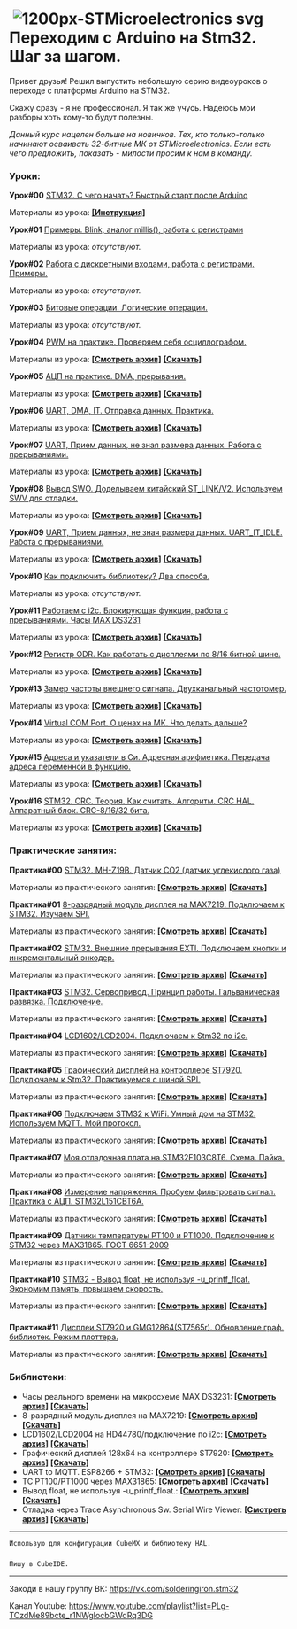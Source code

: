 #  ![1200px-STMicroelectronics svg](https://user-images.githubusercontent.com/68805120/90241814-7886fe80-de34-11ea-99b6-de18303a26fc.png) Переходим с Arduino на Stm32. Шаг за шагом.
Привет друзья! Решил выпустить небольшую серию видеоуроков о переходе с платформы Arduino на STM32.

Скажу сразу - я не профессионал. Я так же учусь. Надеюсь мои разборы хоть кому-то будут полезны.

*Данный курс нацелен больше на новичков. Тех, кто только-только начинают осваивать 32-битные МК от STMicroelectronics.*
*Если есть чего предложить, показать - милости просим к нам в команду.*

### **Уроки:**

**Урок#00** [STM32. C чего начать? Быстрый старт после Arduino](https://youtu.be/kYrOqSpjNe0)

Материалы из урока: **[[Инструкция]](https://github.com/Solderingironspb/Lessons-Stm32/blob/Lesson_0/Lesson_0/README.md)**

**Урок#01** [Примеры. Blink, аналог millis(), работа с регистрами](https://youtu.be/wvOIsZvOJIk)

Материалы из урока: *отсутствуют.*

**Урок#02** [Работа с дискретными входами, работа с регистрами. Примеры.](https://youtu.be/Ea-gn5RQTlY)

Материалы из урока: *отсутствуют.*

**Урок#03** [Битовые операции. Логические операции.](https://youtu.be/ArH_noDTQLE)

Материалы из урока: *отсутствуют.*

**Урок#04** [PWM на практике. Проверяем себя осциллографом.](https://youtu.be/ZEdIQvwIpaM)

Материалы из урока: **[[Cмотреть архив]](https://github.com/Solderingironspb/Lessons-Stm32/tree/Lesson_4)** **[[Скачать]](https://github.com/Solderingironspb/Lessons-Stm32/archive/Lesson_4.zip)**

**Урок#05** [АЦП на практике. DMA, прерывания.](https://youtu.be/4DPMhs-hNMU)

Материалы из урока: **[[Cмотреть архив]](https://github.com/Solderingironspb/Lessons-Stm32/tree/Lesson_5)** **[[Скачать]](https://github.com/Solderingironspb/Lessons-Stm32/archive/Lesson_5.zip)**

**Урок#06** [UART, DMA, IT. Отправка данных. Практика.](https://youtu.be/9j-9PoBIlkA)

Материалы из урока: **[[Cмотреть архив]](https://github.com/Solderingironspb/Lessons-Stm32/tree/Lesson_6)** **[[Скачать]](https://github.com/Solderingironspb/Lessons-Stm32/archive/Lesson_6.zip)**

**Урок#07** [UART, Прием данных, не зная размера данных. Работа с прерываниями.](https://youtu.be/8dO7s2SFmyE)

Материалы из урока: **[[Cмотреть архив]](https://github.com/Solderingironspb/Lessons-Stm32/tree/Lesson_7)** **[[Скачать]](https://github.com/Solderingironspb/Lessons-Stm32/archive/Lesson_7.zip)**

**Урок#08** [Вывод SWO. Доделываем китайский ST_LINK/V2. Используем SWV для отладки. ](https://youtu.be/NYWTS3dhKJM)

Материалы из урока: **[[Cмотреть архив]](https://github.com/Solderingironspb/Lessons-Stm32/tree/Lesson_8)** **[[Скачать]](https://github.com/Solderingironspb/Lessons-Stm32/archive/Lesson_8.zip)**

**Урок#09** [UART, Прием данных, не зная размера данных. UART_IT_IDLE. Работа с прерываниями.](https://youtu.be/2qkGNR6aKGY)

Материалы из урока: **[[Cмотреть архив]](https://github.com/Solderingironspb/Lessons-Stm32/tree/Lesson_9)** **[[Скачать]](https://github.com/Solderingironspb/Lessons-Stm32/archive/Lesson_9.zip)**

**Урок#10** [Как подключить библиотеку? Два способа.](https://youtu.be/WpP4w0iYOY4)

Материалы из урока: *отсутствуют.*

**Урок#11** [Работаем с i2c. Блокирующая функция, работа с прерываниями. Часы MAX DS3231](https://youtu.be/Lx17QUAI1yU)

Материалы из урока: **[[Cмотреть архив]](https://github.com/Solderingironspb/Lessons-Stm32/tree/Lesson_11)** **[[Скачать]](https://github.com/Solderingironspb/Lessons-Stm32/archive/Lesson_11.zip)**

**Урок#12** [Регистр ODR. Как работать с дисплеями по 8/16 битной шине.](https://youtu.be/_HuutC2Qx0Y)

Материалы из урока: **[[Cмотреть архив]](https://github.com/Solderingironspb/Lessons-Stm32/tree/Lesson_12)** **[[Скачать]](https://github.com/Solderingironspb/Lessons-Stm32/archive/Lesson_12.zip)**

**Урок#13** [Замер частоты внешнего сигнала. Двухканальный частотомер.](https://youtu.be/g8KrZZ_vc7w)

Материалы из урока: **[[Cмотреть архив]](https://github.com/Solderingironspb/Lessons-Stm32/tree/Frequency_meter)** **[[Скачать]](https://github.com/Solderingironspb/Lessons-Stm32/archive/Frequency_meter.zip)**

**Урок#14**  [Virtual COM Port. О ценах на МК. Что делать дальше?](https://youtu.be/ipsWfXxMgoA)

Материалы из урока: **[[Cмотреть архив]](https://github.com/Solderingironspb/Lessons-Stm32/tree/Virtual_Com_Port)** **[[Скачать]](https://github.com/Solderingironspb/Lessons-Stm32/archive/Virtual_Com_Port.zip)**

**Урок#15**  [Адреса и указатели в Си. Адресная арифметика. Передача адреса переменной в функцию.](https://youtu.be/lVs1B15UOnU)

Материалы из урока: **[[Cмотреть архив]](https://github.com/Solderingironspb/Lessons-Stm32/tree/Lesson_pointers_in_C)** **[[Скачать]](https://github.com/Solderingironspb/Lessons-Stm32/archive/Lesson_pointers_in_C.zip)**

**Урок#16**  [STM32. CRC. Теория. Как считать. Алгоритм. CRC HAL. Аппаратный блок. CRC-8/16/32 бита.](https://youtu.be/YyQonUJrBn4)

Материалы из урока: **[[Cмотреть архив]](https://github.com/Solderingironspb/Lessons-Stm32/tree/CRC_STM32)** **[[Скачать]](https://github.com/Solderingironspb/Lessons-Stm32/archive/CRC_STM32.zip)**


### **Практические занятия:**
**Практика#00** [STM32. MH-Z19B. Датчик CO2 (датчик углекислого газа)](https://youtu.be/N8lKoYhOuvM)

Материалы из практического занятия: **[[Cмотреть архив]](https://github.com/Solderingironspb/Lessons-Stm32/tree/MH-Z19B)** **[[Скачать]](https://github.com/Solderingironspb/Lessons-Stm32/archive/MH-Z19B.zip)**

**Практика#01** [8-разрядный модуль дисплея на MAX7219. Подключаем к STM32. Изучаем SPI.](https://youtu.be/BonEEaQX8vg)

Материалы из практического занятия: **[[Cмотреть архив]](https://github.com/Solderingironspb/Lessons-Stm32/tree/MAX7219)** **[[Скачать]](https://github.com/Solderingironspb/Lessons-Stm32/archive/MAX7219.zip)**

**Практика#02** [STM32. Внешние прерывания EXTI. Подключаем кнопки и инкрементальный энкодер.](https://youtu.be/zRNqnhbXJlw)

Материалы из практического занятия: **[[Cмотреть архив]](https://github.com/Solderingironspb/Lessons-Stm32/tree/STM32_EXTI)** **[[Скачать]](https://github.com/Solderingironspb/Lessons-Stm32/archive/STM32_EXTI.zip)**

**Практика#03** [STM32. Сервопривод. Принцип работы. Гальваническая развязка. Подключение.](https://youtu.be/qiOir58Yiwc)

Материалы из практического занятия: **[[Cмотреть архив]](https://github.com/Solderingironspb/Lessons-Stm32/tree/Servo)** **[[Скачать]](https://github.com/Solderingironspb/Lessons-Stm32/archive/Servo.zip)**

**Практика#04** [LCD1602/LCD2004. Подключаем к Stm32 по i2c.](https://youtu.be/YWlJOK5_ZKs)

Материалы из практического занятия: **[[Cмотреть архив]](https://github.com/Solderingironspb/Lessons-Stm32/tree/HD44780_I2C)** **[[Скачать]](https://github.com/Solderingironspb/Lessons-Stm32/archive/HD44780_I2C.zip)**

**Практика#05** [Графический дисплей на контроллере ST7920. Подключаем к Stm32. Практикуемся с шиной SPI.](https://youtu.be/RuUFxePFrmo)

Материалы из практического занятия: **[[Cмотреть архив]](https://github.com/Solderingironspb/Lessons-Stm32/tree/ST7920_128x64)** **[[Скачать]](https://github.com/Solderingironspb/Lessons-Stm32/archive/ST7920_128x64.zip)**

**Практика#06** [Подключаем STM32 к WiFi. Умный дом на STM32. Используем MQTT. Мой протокол.](https://youtu.be/DlzfYDCvmO0)

Материалы из практического занятия: **[[Cмотреть архив]](https://github.com/Solderingironspb/Lessons-Stm32/tree/STM32_MQTT)** **[[Скачать]](https://github.com/Solderingironspb/Lessons-Stm32/archive/STM32_MQTT.zip)**

**Практика#07** [Моя отладочная плата на STM32F103C8T6. Схема. Пайка.](https://youtu.be/M9-TEp2PCPw)

Материалы из практического занятия: **[[Cмотреть архив]](https://github.com/Solderingironspb/Lessons-Stm32/tree/STM32F103C8T6_board)** **[[Скачать]](https://github.com/Solderingironspb/Lessons-Stm32/archive/STM32F103C8T6_board.zip)**

**Практика#08** [Измерение напряжения. Пробуем фильтровать сигнал. Практика с АЦП. STM32L151CBT6A.](https://youtu.be/feRibFTpwaU)

Материалы из практического занятия: **[[Cмотреть архив]](https://github.com/Solderingironspb/Lessons-Stm32/tree/ADC_Voltmeter_1)** **[[Скачать]](https://github.com/Solderingironspb/Lessons-Stm32/archive/ADC_Voltmeter_1.zip)**

**Практика#09** [Датчики температуры PT100 и PT1000. Подключение к STM32 через MAX31865. ГОСТ 6651-2009](https://youtu.be/Y0EczfI6f4M)

Материалы из практического занятия: **[[Cмотреть архив]](https://github.com/Solderingironspb/Lessons-Stm32/tree/MAX31865)** **[[Скачать]](https://github.com/Solderingironspb/Lessons-Stm32/archive/MAX31865.zip)**

**Практика#10** [STM32 - Вывод float, не используя -u_printf_float. Экономим память, повышаем скорость.](https://youtu.be/SRfW3AsPytE)

Материалы из практического занятия: **[[Cмотреть архив]](https://github.com/Solderingironspb/Lessons-Stm32/tree/Float_transform)** **[[Скачать]](https://github.com/Solderingironspb/Lessons-Stm32/archive/Float_transform.zip)**
###

**Практика#11** [Дисплеи ST7920 и GMG12864(ST7565r). Обновление граф. библиотек. Режим плоттера.](https://youtu.be/ajEqZN5s5xc)

Материалы из практического занятия: **[[Cмотреть архив]](https://github.com/Solderingironspb/Lessons-Stm32/tree/Practice%2311)** **[[Скачать]](https://github.com/Solderingironspb/Lessons-Stm32/archive/Practice%2311.zip)**
###

### **Библиотеки:**
- Часы реального времени на микросхеме MAX DS3231: **[[Cмотреть архив]](https://github.com/Solderingironspb/Lessons-Stm32/tree/MAX_DS3231)** **[[Скачать]](https://github.com/Solderingironspb/Lessons-Stm32/archive/MAX_DS3231.zip)**
- 8-разрядный модуль дисплея на MAX7219: **[[Cмотреть архив]](https://github.com/Solderingironspb/Lessons-Stm32/tree/MAX7219)** **[[Скачать]](https://github.com/Solderingironspb/Lessons-Stm32/archive/MAX7219.zip)**
- LCD1602/LCD2004 на HD44780/подключение по i2c: **[[Cмотреть архив]](https://github.com/Solderingironspb/Lessons-Stm32/tree/HD44780_I2C)** **[[Скачать]](https://github.com/Solderingironspb/Lessons-Stm32/archive/HD44780_I2C.zip)**
- Графический дисплей 128x64 на контроллере ST7920: **[[Cмотреть архив]](https://github.com/Solderingironspb/Lessons-Stm32/tree/ST7920_128x64)** **[[Скачать]](https://github.com/Solderingironspb/Lessons-Stm32/archive/ST7920_128x64.zip)**
- UART to MQTT. ESP8266 + STM32: **[[Cмотреть архив]](https://github.com/Solderingironspb/Lessons-Stm32/tree/STM32_MQTT)** **[[Скачать]](https://github.com/Solderingironspb/Lessons-Stm32/archive/STM32_MQTT.zip)**
- ТС PT100/PT1000 через MAX31865: **[[Cмотреть архив]](https://github.com/Solderingironspb/Lessons-Stm32/tree/MAX31865)** **[[Скачать]](https://github.com/Solderingironspb/Lessons-Stm32/archive/MAX31865.zip)**
- Вывод float, не используя -u_printf_float.: **[[Cмотреть архив]](https://github.com/Solderingironspb/Lessons-Stm32/tree/Float_transform)** **[[Скачать]](https://github.com/Solderingironspb/Lessons-Stm32/archive/Float_transform.zip)**
- Отладка через Trace Asynchronous Sw. Serial Wire Viewer: **[[Cмотреть архив]](https://github.com/Solderingironspb/Lessons-Stm32/tree/SWO)** **[[Скачать]](https://github.com/Solderingironspb/Lessons-Stm32/archive/SWO.zip)**
***
``` Использую для конфигурации CubeMX и библиотеку HAL. ```
#####
``` Пишу в CubeIDE. ```
***

Заходи в нашу группу ВК: https://vk.com/solderingiron.stm32

Канал Youtube: https://www.youtube.com/playlist?list=PLg-TCzdMe89bcte_r1NWgIocbGWdRq3DG
